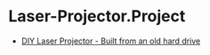# Laser-Projector.Project
- [DIY Laser Projector - Built from an old hard drive](https://youtu.be/u9TpJ-_hBR8)
